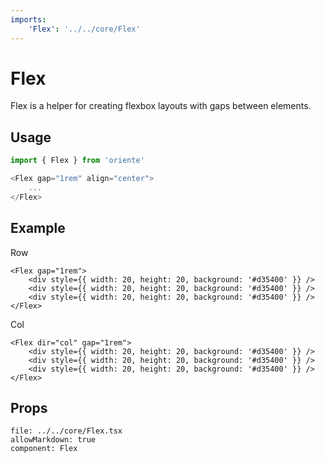 ```yaml
---
imports:
    'Flex': '../../core/Flex'
---
```


# Flex

Flex is a helper for creating flexbox layouts with gaps between elements.

## Usage

```js
import { Flex } from 'oriente'

<Flex gap="1rem" align="center">
    ...
</Flex>
```

## Example

Row

```@render
<Flex gap="1rem">
    <div style={{ width: 20, height: 20, background: '#d35400' }} />
    <div style={{ width: 20, height: 20, background: '#d35400' }} />
    <div style={{ width: 20, height: 20, background: '#d35400' }} />
</Flex>
```

Col

```@render
<Flex dir="col" gap="1rem">
    <div style={{ width: 20, height: 20, background: '#d35400' }} />
    <div style={{ width: 20, height: 20, background: '#d35400' }} />
    <div style={{ width: 20, height: 20, background: '#d35400' }} />
</Flex>
```

## Props

```@propsdoc
file: ../../core/Flex.tsx
allowMarkdown: true
component: Flex
```
